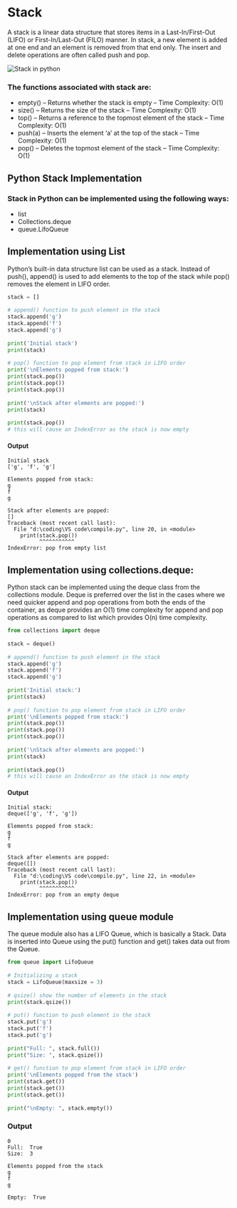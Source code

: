 # Stack

A stack is a linear data structure that stores items in a Last-In/First-Out (LIFO) or First-In/Last-Out (FILO) manner. In stack, a new element is added at one end and an element is removed from that end only. The insert and delete operations are often called push and pop.

![Stack in python](https://media.geeksforgeeks.org/wp-content/cdn-uploads/20230726165552/Stack-Data-Structure.png)

### The functions associated with stack are:

- empty() – Returns whether the stack is empty – Time Complexity: O(1)
- size() – Returns the size of the stack – Time Complexity: O(1)
- top() – Returns a reference to the topmost element of the stack – Time Complexity: O(1)
- push(a) – Inserts the element ‘a’ at the top of the stack – Time Complexity: O(1)
- pop() – Deletes the topmost element of the stack – Time Complexity: O(1)

## Python Stack Implementation
### Stack in Python can be implemented using the following ways:

- list
- Collections.deque
- queue.LifoQueue

## Implementation using List

Python’s built-in data structure list can be used as a stack. Instead of push(), append() is used to add elements to the top of the stack while pop() removes the element in LIFO order. 

```python 
stack = []
 
# append() function to push element in the stack
stack.append('g')
stack.append('f')
stack.append('g')
 
print('Initial stack')
print(stack)
 
# pop() function to pop element from stack in LIFO order
print('\nElements popped from stack:')
print(stack.pop())
print(stack.pop())
print(stack.pop())
 
print('\nStack after elements are popped:')
print(stack)
 
print(stack.pop())
# this will cause an IndexError as the stack is now empty
```
#### Output
```
Initial stack
['g', 'f', 'g']

Elements popped from stack:
g
f
g

Stack after elements are popped:
[]
Traceback (most recent call last):
  File "d:\coding\VS code\compile.py", line 20, in <module>
    print(stack.pop())
          ^^^^^^^^^^^
IndexError: pop from empty list
```
## Implementation using collections.deque:

Python stack can be implemented using the deque class from the collections module. Deque is preferred over the list in the cases where we need quicker append and pop operations from both the ends of the container, as deque provides an O(1) time complexity for append and pop operations as compared to list which provides O(n) time complexity. 

```python 
from collections import deque
 
stack = deque()
 
# append() function to push element in the stack
stack.append('g')
stack.append('f')
stack.append('g')
 
print('Initial stack:')
print(stack)
 
# pop() function to pop element from stack in LIFO order
print('\nElements popped from stack:')
print(stack.pop())
print(stack.pop())
print(stack.pop())
 
print('\nStack after elements are popped:')
print(stack)
 
print(stack.pop())
# this will cause an IndexError as the stack is now empty
```
#### Output
```
Initial stack:
deque(['g', 'f', 'g'])

Elements popped from stack:
g
f
g

Stack after elements are popped:
deque([])
Traceback (most recent call last):
  File "d:\coding\VS code\compile.py", line 22, in <module>
    print(stack.pop())
          ^^^^^^^^^^^
IndexError: pop from an empty deque
```
## Implementation using queue module

The queue module also has a LIFO Queue, which is basically a Stack. Data is inserted into Queue using the put() function and get() takes data out from the Queue. 

```python 
from queue import LifoQueue
 
# Initializing a stack
stack = LifoQueue(maxsize = 3)
 
# qsize() show the number of elements in the stack
print(stack.qsize())
 
# put() function to push element in the stack
stack.put('g')
stack.put('f')
stack.put('g')
 
print("Full: ", stack.full())
print("Size: ", stack.qsize())
 
# get() function to pop element from stack in LIFO order
print('\nElements popped from the stack')
print(stack.get())
print(stack.get())
print(stack.get())
 
print("\nEmpty: ", stack.empty())
```
### Output
```
0
Full:  True
Size:  3

Elements popped from the stack
g
f
g

Empty:  True
```